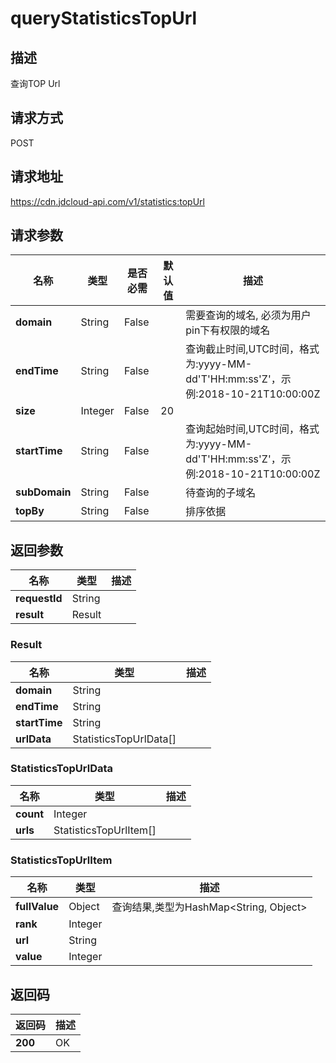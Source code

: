# queryStatisticsTopUrl


## 描述
查询TOP Url

## 请求方式
POST

## 请求地址
https://cdn.jdcloud-api.com/v1/statistics:topUrl


## 请求参数
|名称|类型|是否必需|默认值|描述|
|---|---|---|---|---|
|**domain**|String|False| |需要查询的域名, 必须为用户pin下有权限的域名|
|**endTime**|String|False| |查询截止时间,UTC时间，格式为:yyyy-MM-dd'T'HH:mm:ss'Z'，示例:2018-10-21T10:00:00Z|
|**size**|Integer|False|20| |
|**startTime**|String|False| |查询起始时间,UTC时间，格式为:yyyy-MM-dd'T'HH:mm:ss'Z'，示例:2018-10-21T10:00:00Z|
|**subDomain**|String|False| |待查询的子域名|
|**topBy**|String|False| |排序依据|


## 返回参数
|名称|类型|描述|
|---|---|---|
|**requestId**|String| |
|**result**|Result| |

### Result
|名称|类型|描述|
|---|---|---|
|**domain**|String| |
|**endTime**|String| |
|**startTime**|String| |
|**urlData**|StatisticsTopUrlData[]| |
### StatisticsTopUrlData
|名称|类型|描述|
|---|---|---|
|**count**|Integer| |
|**urls**|StatisticsTopUrlItem[]| |
### StatisticsTopUrlItem
|名称|类型|描述|
|---|---|---|
|**fullValue**|Object|查询结果,类型为HashMap<String, Object>|
|**rank**|Integer| |
|**url**|String| |
|**value**|Integer| |

## 返回码
|返回码|描述|
|---|---|
|**200**|OK|
